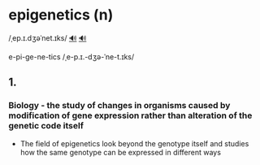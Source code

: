 # epigenetics (n)

/ˌep.ɪ.dʒəˈnet.ɪks/ [🔊](https://dictionary.cambridge.org/media/english/uk_pron/c/cdo/cdo03/cdo0317epiguk1346.mp3) [🔊](https://dictionary.cambridge.org/media/english/us_pron/c/cdo/cdo03/cdo0318usepig1666.mp3)

e-pi-ge-ne-tics /ˌe-p.ɪ.-dʒə-ˈne-t.ɪks/

## 1.

### Biology - the study of changes in organisms caused by modification of gene expression rather than alteration of the genetic code itself

- The field of epigenetics look beyond the genotype itself and studies how the same genotype can be expressed in different ways